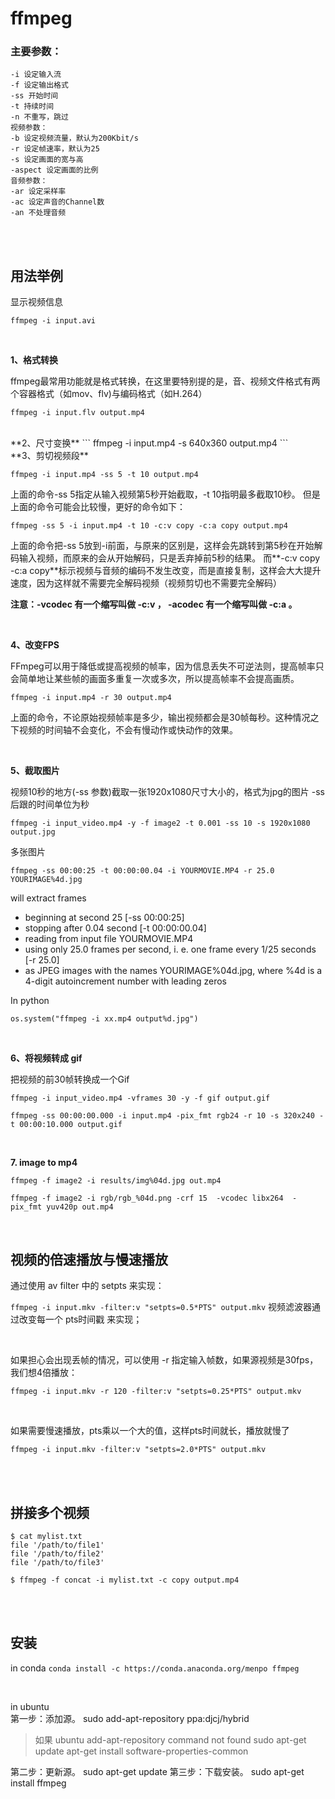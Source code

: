 # ffmpeg 


### **主要参数：**
```
-i 设定输入流
-f 设定输出格式
-ss 开始时间 
-t 持续时间 
-n 不重写，跳过
视频参数：
-b 设定视频流量，默认为200Kbit/s
-r 设定帧速率，默认为25
-s 设定画面的宽与高
-aspect 设定画面的比例
音频参数：
-ar 设定采样率
-ac 设定声音的Channel数
-an 不处理音频
```

<br><br>
## **用法举例**

显示视频信息

```
ffmpeg -i input.avi
```

<br>

**1、格式转换**

ffmpeg最常用功能就是格式转换，在这里要特别提的是，音、视频文件格式有两个容器格式（如mov、flv)与编码格式（如H.264）
```
ffmpeg -i input.flv output.mp4
```
<br>
**2、尺寸变换**
```
ffmpeg -i input.mp4 -s 640x360 output.mp4
```

<br>
**3、剪切视频段**

```
ffmpeg -i input.mp4 -ss 5 -t 10 output.mp4
```



上面的命令-ss 5指定从输入视频第5秒开始截取，-t 10指明最多截取10秒。 但是上面的命令可能会比较慢，更好的命令如下：

```
ffmpeg -ss 5 -i input.mp4 -t 10 -c:v copy -c:a copy output.mp4
```

上面的命令把-ss 5放到-i前面，与原来的区别是，这样会先跳转到第5秒在开始解码输入视频，而原来的会从开始解码，只是丢弃掉前5秒的结果。 而**-c:v copy -c:a copy**标示视频与音频的编码不发生改变，而是直接复制，这样会大大提升速度，因为这样就不需要完全解码视频（视频剪切也不需要完全解码）

**注意：-vcodec 有一个缩写叫做 -c:v ， -acodec 有一个缩写叫做 -c:a 。**

<br>

**4、改变FPS**

FFmpeg可以用于降低或提高视频的帧率，因为信息丢失不可逆法则，提高帧率只会简单地让某些帧的画面多重复一次或多次，所以提高帧率不会提高画质。
```
ffmpeg -i input.mp4 -r 30 output.mp4
```
上面的命令，不论原始视频帧率是多少，输出视频都会是30帧每秒。这种情况之下视频的时间轴不会变化，不会有慢动作或快动作的效果。

<br>

**5、截取图片**

视频10秒的地方(-ss 参数)截取一张1920x1080尺寸大小的，格式为jpg的图片 -ss后跟的时间单位为秒

```
ffmpeg -i input_video.mp4 -y -f image2 -t 0.001 -ss 10 -s 1920x1080 output.jpg
```

多张图片

```
ffmpeg -ss 00:00:25 -t 00:00:00.04 -i YOURMOVIE.MP4 -r 25.0 YOURIMAGE%4d.jpg
```

will extract frames

- beginning at second 25 [-ss 00:00:25]
- stopping after 0.04 second [-t 00:00:00.04]
- reading from input file YOURMOVIE.MP4
- using only 25.0 frames per second, i. e. one frame every 1/25 seconds [-r 25.0]
- as JPEG images with the names YOURIMAGE%04d.jpg, where %4d is a 4-digit autoincrement number with leading zeros

In python
```
os.system("ffmpeg -i xx.mp4 output%d.jpg")
```

<br>


**6、将视频转成 gif**

把视频的前30帧转换成一个Gif

```
ffmpeg -i input_video.mp4 -vframes 30 -y -f gif output.gif
```

```
ffmpeg -ss 00:00:00.000 -i input.mp4 -pix_fmt rgb24 -r 10 -s 320x240 -t 00:00:10.000 output.gif
```
<br>

**7. image to mp4**
```
ffmpeg -f image2 -i results/img%04d.jpg out.mp4

ffmpeg -f image2 -i rgb/rgb_%04d.png -crf 15  -vcodec libx264  -pix_fmt yuv420p out.mp4
```

<br>

## 视频的倍速播放与慢速播放
通过使用 av filter 中的 setpts 来实现：

`ffmpeg -i input.mkv -filter:v "setpts=0.5*PTS" output.mkv`
视频滤波器通过改变每一个 pts时间戳 来实现；

<br>

如果担心会出现丢帧的情况，可以使用 -r 指定输入帧数，如果源视频是30fps，我们想4倍播放：

`ffmpeg -i input.mkv -r 120 -filter:v "setpts=0.25*PTS" output.mkv`

<br>

如果需要慢速播放，pts乘以一个大的值，这样pts时间就长，播放就慢了

`ffmpeg -i input.mkv -filter:v "setpts=2.0*PTS" output.mkv`



<br><br>

## 拼接多个视频
```
$ cat mylist.txt
file '/path/to/file1'
file '/path/to/file2'
file '/path/to/file3'

$ ffmpeg -f concat -i mylist.txt -c copy output.mp4
```





<br><br>
## 安装
in conda
`conda install -c https://conda.anaconda.org/menpo ffmpeg`

<br>
 
in  ubuntu  
第一步：添加源。
sudo add-apt-repository ppa:djcj/hybrid
> 如果 ubuntu add-apt-repository command not found
sudo apt-get update
apt-get install software-properties-common

第二步：更新源。
sudo apt-get update
第三步：下载安装。
sudo apt-get install ffmpeg
